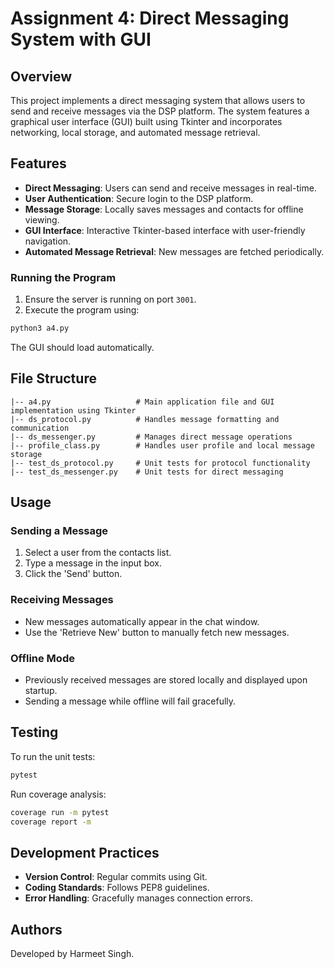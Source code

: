 # Assignment 4: Direct Messaging System with GUI

## Overview
This project implements a direct messaging system that allows users to send and receive messages via the DSP platform. The system features a graphical user interface (GUI) built using Tkinter and incorporates networking, local storage, and automated message retrieval.

## Features
- **Direct Messaging**: Users can send and receive messages in real-time.
- **User Authentication**: Secure login to the DSP platform.
- **Message Storage**: Locally saves messages and contacts for offline viewing.
- **GUI Interface**: Interactive Tkinter-based interface with user-friendly navigation.
- **Automated Message Retrieval**: New messages are fetched periodically.


### Running the Program
1. Ensure the server is running on port `3001`.
2. Execute the program using:
```sh
python3 a4.py
```
The GUI should load automatically.

## File Structure
```
|-- a4.py                   # Main application file and GUI implementation using Tkinter
|-- ds_protocol.py          # Handles message formatting and communication
|-- ds_messenger.py         # Manages direct message operations
|-- profile_class.py        # Handles user profile and local message storage
|-- test_ds_protocol.py     # Unit tests for protocol functionality
|-- test_ds_messenger.py    # Unit tests for direct messaging
```

## Usage
### Sending a Message
1. Select a user from the contacts list.
2. Type a message in the input box.
3. Click the 'Send' button.

### Receiving Messages
- New messages automatically appear in the chat window.
- Use the 'Retrieve New' button to manually fetch new messages.

### Offline Mode
- Previously received messages are stored locally and displayed upon startup.
- Sending a message while offline will fail gracefully.

## Testing
To run the unit tests:
```sh
pytest
```
Run coverage analysis:
```sh
coverage run -m pytest
coverage report -m
```

## Development Practices
- **Version Control**: Regular commits using Git.
- **Coding Standards**: Follows PEP8 guidelines.
- **Error Handling**: Gracefully manages connection errors.

## Authors
Developed by Harmeet Singh.
